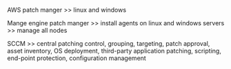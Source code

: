 AWS patch manger >> linux and windows

Mange engine patch manger >> install agents on linux and windows servers >> manage all nodes

SCCM >> central patching control, grouping, targeting, patch approval, asset inventory, OS deployment, third-party application patching, scripting, end-point protection, configuration management

